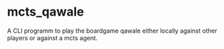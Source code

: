# mcts_qawale
A CLI programm to play the boardgame qawale either locally against other players or against a mcts agent.
